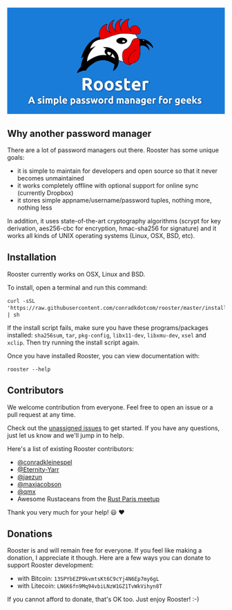![Rooster Banner](rooster-banner.png)

## Why another password manager

There are a lot of password managers out there. Rooster has some unique goals:
- it is simple to maintain for developers and open source so that it never becomes unmaintained
- it works completely offline with optional support for online sync (currently Dropbox)
- it stores simple appname/username/password tuples, nothing more, nothing less

In addition, it uses state-of-the-art cryptography algorithms (scrypt for key derivation, aes256-cbc for encryption, hmac-sha256 for signature) and it works all kinds of UNIX operating systems (Linux, OSX, BSD, etc).

## Installation

Rooster currently works on OSX, Linux and BSD.

To install, open a terminal and run this command:

```shell
curl -sSL 'https://raw.githubusercontent.com/conradkdotcom/rooster/master/install.sh' | sh
```

If the install script fails, make sure you have these programs/packages installed: `sha256sum`, `tar`, `pkg-config`, `libx11-dev`, `libxmu-dev`, `xsel` and `xclip`. Then try running the install script again.

Once you have installed Rooster, you can view documentation with:
```shell
rooster --help
```

## Contributors

We welcome contribution from everyone. Feel free to open an issue or a pull request at any time.

Check out the [unassigned issues](https://github.com/conradkdotcom/rooster/issues?q=is%3Aissue+is%3Aopen+label%3Aunassigned) to get started. If you have any questions, just let us know and we'll jump in to help.

Here's a list of existing Rooster contributors:

- [@conradkleinespel](https://github.com/conradkleinespel)
- [@Eternity-Yarr](https://github.com/Eternity-Yarr)
- [@jaezun](https://github.com/jaezun)
- [@maxjacobson](https://github.com/maxjacobson)
- [@qmx](https://github.com/qmx)
- Awesome Rustaceans from the [Rust Paris meetup](http://www.meetup.com/Rust-Paris/)

Thank you very much for your help!  :smiley:  :heart:

## Donations

Rooster is and will remain free for everyone. If you feel like making a donation, I appreciate it though. Here are a few ways you can donate to support Rooster development:
- with Bitcoin: `13SPYbEZP9kvmtsKt6C9cYj4N6Ep7my6gL`
- with Litecoin: `LN6K6fn9Mq94vbiLNzW1GZ1TvWkVihyn8T`

If you cannot afford to donate, that's OK too. Just enjoy Rooster! :-)

